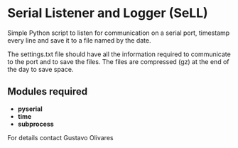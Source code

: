 # Serial Listener and Logger (SeLL)
Simple Python script to listen for communication on a serial port, timestamp every line and save it to a file named by the date.

The settings.txt file should have all the information required to communicate to the port and to save the files. The files are compressed (gz) at the end of the day to save space.
## Modules required
* **pyserial**
* **time**
* **subprocess**

For details contact Gustavo Olivares

